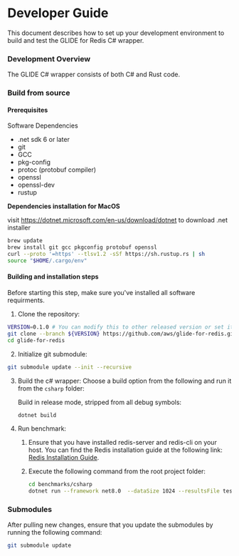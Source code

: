 # Developer Guide

This document describes how to set up your development environment to build and test the GLIDE for Redis C# wrapper.

### Development Overview

The GLIDE C# wrapper consists of both C# and Rust code.

### Build from source

#### Prerequisites

Software Dependencies

-   .net sdk 6 or later
-   git
-   GCC
-   pkg-config
-   protoc (protobuf compiler)
-   openssl
-   openssl-dev
-   rustup

**Dependencies installation for MacOS**

visit https://dotnet.microsoft.com/en-us/download/dotnet
to download .net installer
```bash
brew update
brew install git gcc pkgconfig protobuf openssl
curl --proto '=https' --tlsv1.2 -sSf https://sh.rustup.rs | sh
source "$HOME/.cargo/env"
```

#### Building and installation steps

Before starting this step, make sure you've installed all software requirments.

1.  Clone the repository:
```bash
VERSION=0.1.0 # You can modify this to other released version or set it to "main" to get the unstable branch
git clone --branch ${VERSION} https://github.com/aws/glide-for-redis.git
cd glide-for-redis
```
2.  Initialize git submodule:
```bash
git submodule update --init --recursive
```
3.  Build the c# wrapper:
    Choose a build option from the following and run it from the `csharp` folder:

    Build in release mode, stripped from all debug symbols:

    ```bash
    dotnet build
    ```

4.  Run benchmark:

    1. Ensure that you have installed redis-server and redis-cli on your host. You can find the Redis installation guide at the following link: [Redis Installation Guide](https://redis.io/docs/install/install-redis/install-redis-on-linux/).

    2. Execute the following command from the root project folder:
        ```bash
        cd benchmarks/csharp
        dotnet run --framework net8.0  --dataSize 1024 --resultsFile test.json --concurrentTasks 4 --clients all --host localhost --clientCount 4
        ```

### Submodules

After pulling new changes, ensure that you update the submodules by running the following command:

```bash
git submodule update
```
